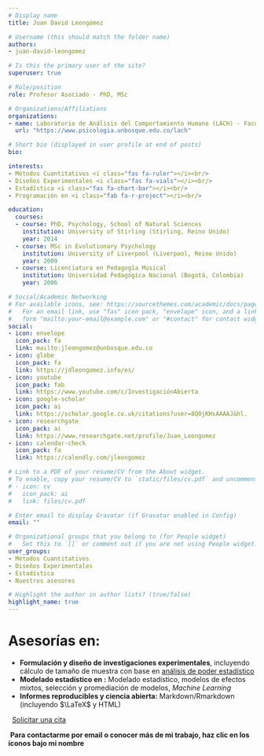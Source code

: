 ```yaml
---
# Display name
title: Juan David Leongómez

# Username (this should match the folder name)
authors:
- juan-david-leongomez

# Is this the primary user of the site?
superuser: true

# Role/position
role: Profesor Asociado - PhD, MSc

# Organizations/Affiliations
organizations:
- name: Laboratorio de Análisis del Comportamiento Humano (LACH) - Facultad de Psicología - Universidad El Bosque
  url: "https://www.psicologia.unbosque.edu.co/lach"

# Short bio (displayed in user profile at end of posts)
bio:

interests:
- Métodos Cuantitativos <i class="fas fa-ruler"></i><br/>
- Diseños Experimentales <i class="fas fa-vials"></i><br/>
- Estadística <i class="fas fa-chart-bar"></i><br/>
- Programación en <i class="fab fa-r-project"></i><br/>

education:
  courses:
  - course: PhD, Psychology, School of Natural Sciences
    institution: University of Stirling (Stirling, Reino Unido)
    year: 2014
  - course: MSc in Evolutionary Psychology
    institution: University of Liverpool (Liverpool, Reino Unido)
    year: 2009
  - course: Licenciatura en Pedagogía Musical
    institution: Universidad Pedagógica Nacional (Bogotá, Colombia)
    year: 2006

# Social/Academic Networking
# For available icons, see: https://sourcethemes.com/academic/docs/page-builder/#icons
#   For an email link, use "fas" icon pack, "envelope" icon, and a link in the
#   form "mailto:your-email@example.com" or "#contact" for contact widget.
social:
- icon: envelope
  icon_pack: fa
  link: mailto:jleongomez@unbosque.edu.co
- icon: globe
  icon_pack: fa
  link: https://jdleongomez.info/es/
- icon: youtube
  icon_pack: fab
  link: https://www.youtube.com/c/InvestigaciónAbierta
- icon: google-scholar
  icon_pack: ai
  link: https://scholar.google.co.uk/citations?user=8Q0jKHsAAAAJ&hl.
- icon: researchgate
  icon_pack: ai
  link: https://www.researchgate.net/profile/Juan_Leongomez
- icon: calendar-check
  icon_pack: fa
  link: https://calendly.com/jleongomez

# Link to a PDF of your resume/CV from the About widget.
# To enable, copy your resume/CV to `static/files/cv.pdf` and uncomment the lines below.
# - icon: cv
#   icon_pack: ai
#   link: files/cv.pdf

# Enter email to display Gravatar (if Gravatar enabled in Config)
email: ""

# Organizational groups that you belong to (for People widget)
#   Set this to `[]` or comment out if you are not using People widget.
user_groups:
- Métodos Cuantitativos
- Diseños Experimentales
- Estadística
- Nuestros asesores

# Highlight the author in author lists? (true/false)
highlight_name: true
---
```


# **Asesorías en:**

* **Formulación y diseño de investigaciones experimentales**, incluyendo cálculo de tamaño de muestra con base en [análisis de poder estadístico](/post/power/)
* **Modelado estadístico en <i class="fab fa-r-project"></i>:** Modelado estadístico, modelos de efectos mixtos, selección y promediación de modelos, *Machine Learning*
* **Informes reproducibles y ciencia abierta:** Markdown/Rmarkdown (incluyendo $\LaTeX$ y HTML<i class="fab fa-html5"></i>)

<span style="color: #f68212;"><i class="fas fa-calendar-check"></i>&nbsp;</span> [Solicitar una cita](https://calendly.com/jleongomez)

<span style="color: #f68212;"><i class="fas fa-exclamation-circle"></i>&nbsp;</span>**Para contactarme por email o conocer más de mi trabajo, haz clic en los íconos bajo mi nombre**
